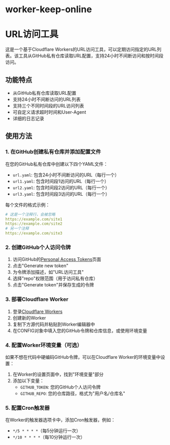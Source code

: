 # worker-keep-online

# URL访问工具

这是一个基于Cloudflare Workers的URL访问工具，可以定期访问指定的URL列表。该工具从GitHub私有仓库读取URL配置，支持24小时不间断访问和按时间段访问。

## 功能特点

- 从GitHub私有仓库读取URL配置
- 支持24小时不间断访问的URL列表
- 支持三个不同时间段的URL访问列表
- 可自定义请求超时时间和User-Agent
- 详细的日志记录

## 使用方法

### 1. 在GitHub创建私有仓库并添加配置文件

在您的GitHub私有仓库中创建以下四个YAML文件：

- `url.yaml`: 包含24小时不间断访问的URL（每行一个）
- `url1.yaml`: 包含时间段1访问的URL（每行一个）
- `url2.yaml`: 包含时间段2访问的URL（每行一个）
- `url3.yaml`: 包含时间段3访问的URL（每行一个）

每个文件的格式示例：

```yaml
# 这是一个注释行，会被忽略
https://example.com/site1
https://example.com/site2
# 另一个注释
https://example.com/site3
```

### 2. 创建GitHub个人访问令牌

1. 访问GitHub的[Personal Access Tokens](https://github.com/settings/tokens)页面
2. 点击"Generate new token"
3. 为令牌添加描述，如"URL访问工具"
4. 选择"repo"权限范围（用于访问私有仓库）
5. 点击"Generate token"并保存生成的令牌

### 3. 部署Cloudflare Worker

1. 登录[Cloudflare Workers](https://workers.cloudflare.com/)
2. 创建新的Worker
3. 复制下方源代码并粘贴到Worker编辑器中
4. 在CONFIG对象中填入您的GitHub令牌和仓库信息，或使用环境变量

### 4. 配置Worker环境变量（可选）

如果不想在代码中硬编码GitHub令牌，可以在Cloudflare Worker的环境变量中设置：

1. 在Worker的设置页面中，找到"环境变量"部分
2. 添加以下变量：
   - `GITHUB_TOKEN`: 您的GitHub个人访问令牌
   - `GITHUB_REPO`: 您的仓库路径，格式为"用户名/仓库名"

### 5. 配置Cron触发器

在Worker的触发器选项卡中，添加Cron触发器，例如：
- `*/5 * * * *`（每5分钟运行一次）
- `*/10 * * * *`（每10分钟运行一次）

